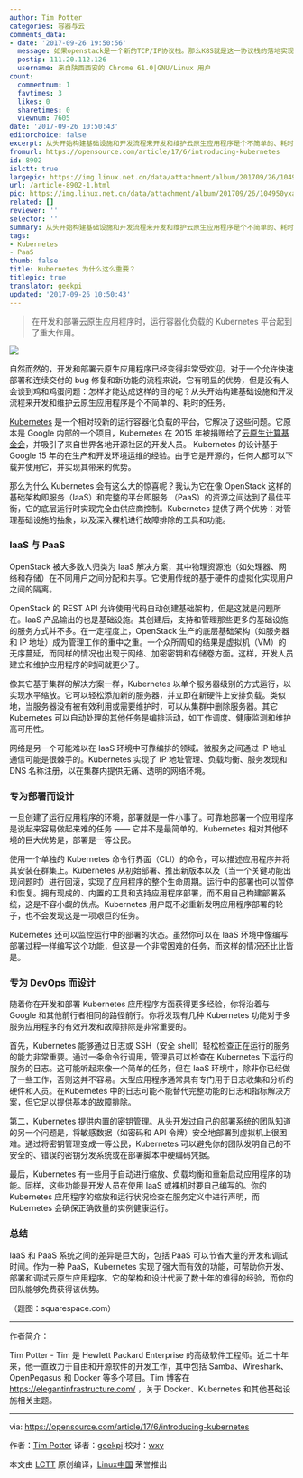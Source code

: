 ```yaml
---
author: Tim Potter
categories: 容器与云
comments_data:
- date: '2017-09-26 19:50:56'
  message: 如果openstack是一个新的TCP/IP协议栈。那么K8S就是这一协议栈的落地实现之一。分布式集群终于演进到了一个新的时期和阶段。。。这对于企业自身很重要。数据资产你不去保护，就是流失！！！
  postip: 111.20.112.126
  username: 来自陕西西安的 Chrome 61.0|GNU/Linux 用户
count:
  commentnum: 1
  favtimes: 3
  likes: 0
  sharetimes: 0
  viewnum: 7605
date: '2017-09-26 10:50:43'
editorchoice: false
excerpt: 从头开始构建基础设施和开发流程来开发和维护云原生应用程序是个不简单的、耗时的任务。Kubernetes 是一个相对较新的运行容器化负载的平台，它解决了这些问题。
fromurl: https://opensource.com/article/17/6/introducing-kubernetes
id: 8902
islctt: true
largepic: https://img.linux.net.cn/data/attachment/album/201709/26/104950yxa1sdysqwy70qhg.jpeg
url: /article-8902-1.html
pic: https://img.linux.net.cn/data/attachment/album/201709/26/104950yxa1sdysqwy70qhg.jpeg.thumb.jpg
related: []
reviewer: ''
selector: ''
summary: 从头开始构建基础设施和开发流程来开发和维护云原生应用程序是个不简单的、耗时的任务。Kubernetes 是一个相对较新的运行容器化负载的平台，它解决了这些问题。
tags:
- Kubernetes
- PaaS
thumb: false
title: Kubernetes 为什么这么重要？
titlepic: true
translator: geekpi
updated: '2017-09-26 10:50:43'
---
```



> 
> 在开发和部署云原生应用程序时，运行容器化负载的 Kubernetes 平台起到了重大作用。
> 
> 
> 


![](/data/attachment/album/201709/26/104950yxa1sdysqwy70qhg.jpeg)


自然而然的，开发和部署云原生应用程序已经变得非常受欢迎。对于一个允许快速部署和连续交付的 bug 修复和新功能的流程来说，它有明显的优势，但是没有人会谈到鸡和鸡蛋问题：怎样才能达成这样的目的呢？从头开始构建基础设施和开发流程来开发和维护云原生应用程序是个不简单的、耗时的任务。


[Kubernetes](https://kubernetes.io/) 是一个相对较新的运行容器化负载的平台，它解决了这些问题。它原本是 Google 内部的一个项目，Kubernetes 在 2015 年被捐赠给了[云原生计算基金会](https://www.cncf.io/)，并吸引了来自世界各地开源社区的开发人员。 Kubernetes 的设计基于 Google 15 年的在生产和开发环境运维的经验。由于它是开源的，任何人都可以下载并使用它，并实现其带来的优势。


那么为什么 Kubernetes 会有这么大的惊喜呢？我认为它在像 OpenStack 这样的基础架构即服务（IaaS）和完整的平台即服务 （PaaS）的资源之间达到了最佳平衡，它的底层运行时实现完全由供应商控制。Kubernetes 提供了两个优势：对管理基础设施的抽象，以及深入裸机进行故障排除的工具和功能。


### IaaS 与 PaaS


OpenStack 被大多数人归类为 IaaS 解决方案，其中物理资源池（如处理器、网络和存储）在不同用户之间分配和共享。它使用传统的基于硬件的虚拟化实现用户之间的隔离。


OpenStack 的 REST API 允许使用代码自动创建基础架构，但是这就是问题所在。IaaS 产品输出的也是基础设施。其创建后，支持和管理那些更多的基础设施的服务方式并不多。在一定程度上，OpenStack 生产的底层基础架构（如服务器和 IP 地址）成为管理工作的重中之重。一个众所周知的结果是虚拟机（VM）的无序蔓延，而同样的情况也出现于网络、加密密钥和存储卷方面。这样，开发人员建立和维护应用程序的时间就更少了。


像其它基于集群的解决方案一样，Kubernetes 以单个服务器级别的方式运行，以实现水平缩放。它可以轻松添加新的服务器，并立即在新硬件上安排负载。类似地，当服务器没有被有效利用或需要维护时，可以从集群中删除服务器。其它 Kubernetes 可以自动处理的其他任务是编排活动，如工作调度、健康监测和维护高可用性。


网络是另一个可能难以在 IaaS 环境中可靠编排的领域。微服务之间通过 IP 地址通信可能是很棘手的。Kubernetes 实现了 IP 地址管理、负载均衡、服务发现和 DNS 名称注册，以在集群内提供无痛、透明的网络环境。


### 专为部署而设计


一旦创建了运行应用程序的环境，部署就是一件小事了。可靠地部署一个应用程序是说起来容易做起来难的任务 —— 它并不是最简单的。Kubernetes 相对其他环境的巨大优势是，部署是一等公民。


使用一个单独的 Kubernetes 命令行界面（CLI）的命令，可以描述应用程序并将其安装在群集上。Kubernetes 从初始部署、推出新版本以及（当一个关键功能出现问题时）进行回滚，实现了应用程序的整个生命周期。运行中的部署也可以暂停和恢复。拥有现成的、内置的工具和支持应用程序部署，而不用自己构建部署系统，这是不容小觑的优点。Kubernetes 用户既不必重新发明应用程序部署的轮子，也不会发现这是一项艰巨的任务。


Kubernetes 还可以监控运行中的部署的状态。虽然你可以在 IaaS 环境中像编写部署过程一样编写这个功能，但这是一个非常困难的任务，而这样的情况还比比皆是。


### 专为 DevOps 而设计


随着你在开发和部署 Kubernetes 应用程序方面获得更多经验，你将沿着与 Google 和其他前行者相同的路径前行。你将发现有几种 Kubernetes 功能对于多服务应用程序的有效开发和故障排除是非常重要的。


首先，Kubernetes 能够通过日志或 SSH（安全 shell）轻松检查正在运行的服务的能力非常重要。通过一条命令行调用，管理员可以检查在 Kubernetes 下运行的服务的日志。这可能听起来像一个简单的任务，但在 IaaS 环境中，除非你已经做了一些工作，否则这并不容易。大型应用程序通常具有专门用于日志收集和分析的硬件和人员。在Kubernetes 中的日志可能不能替代完整功能的日志和指标解决方案，但它足以提供基本的故障排除。


第二，Kubernetes 提供内置的密钥管理。从头开发过自己的部署系统的团队知道的另一个问题是，将敏感数据（如密码和 API 令牌）安全地部署到虚拟机上很困难。通过将密钥管理变成一等公民，Kubernetes 可以避免你的团队发明自己的不安全的、错误的密钥分发系统或在部署脚本中硬编码凭据。


最后，Kubernetes 有一些用于自动进行缩放、负载均衡和重新启动应用程序的功能。同样，这些功能是开发人员在使用 IaaS 或裸机时要自己编写的。你的 Kubernetes 应用程序的缩放和运行状况检查在服务定义中进行声明，而 Kubernetes 会确保正确数量的实例健康运行。


### 总结


IaaS 和 PaaS 系统之间的差异是巨大的，包括 PaaS 可以节省大量的开发和调试时间。作为一种 PaaS，Kubernetes 实现了强大而有效的功能，可帮助你开发、部署和调试云原生应用程序。它的架构和设计代表了数十年的难得的经验，而你的团队能够免费获得该优势。


（题图：squarespace.com）




---


作者简介：


Tim Potter - Tim 是 Hewlett Packard Enterprise 的高级软件工程师。近二十年来，他一直致力于自由和开源软件的开发工作，其中包括 Samba、Wireshark、OpenPegasus 和 Docker 等多个项目。Tim 博客在 <https://elegantinfrastructure.com/> ，关于 Docker、Kubernetes 和其他基础设施相关主题。




---


via: <https://opensource.com/article/17/6/introducing-kubernetes>


作者：[Tim Potter](https://opensource.com/users/tpot) 译者：[geekpi](https://github.com/geekpi) 校对：[wxy](https://github.com/wxy)


本文由 [LCTT](https://github.com/LCTT/TranslateProject) 原创编译，[Linux中国](https://linux.cn/) 荣誉推出